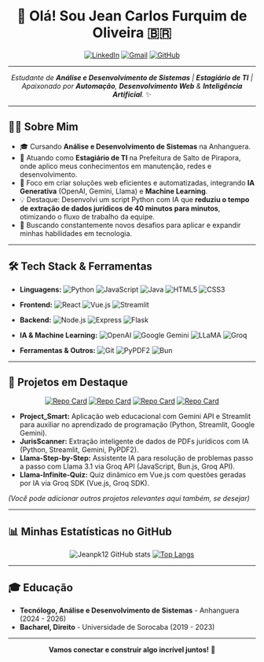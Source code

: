 <div align="center">

# 👋 Olá! Sou Jean Carlos Furquim de Oliveira 🇧🇷

[![LinkedIn](https://img.shields.io/badge/LinkedIn-0077B5?style=for-the-badge&logo=linkedin&logoColor=white)](https://www.linkedin.com/in/jeanoliveira-dev/)
[![Gmail](https://img.shields.io/badge/Gmail-D14836?style=for-the-badge&logo=gmail&logoColor=white)](mailto:jeanolivera123@gmail.com)
[![GitHub](https://img.shields.io/badge/GitHub-181717?style=for-the-badge&logo=github&logoColor=white)](https://github.com/Jeanpk12)

</div>

---

<div align="center">

  *Estudante de **Análise e Desenvolvimento de Sistemas** | **Estagiário de TI** | Apaixonado por **Automação**, **Desenvolvimento Web** & **Inteligência Artificial**.* ✨

</div>

---

## 👨‍💻 Sobre Mim

* 🎓 Cursando **Análise e Desenvolvimento de Sistemas** na Anhanguera.
* 🏢 Atuando como **Estagiário de TI** na Prefeitura de Salto de Pirapora, onde aplico meus conhecimentos em manutenção, redes e desenvolvimento.
* 🚀 Foco em criar soluções web eficientes e automatizadas, integrando **IA Generativa** (OpenAI, Gemini, Llama) e **Machine Learning**.
* 💡 Destaque: Desenvolvi um script Python com IA que **reduziu o tempo de extração de dados jurídicos de 40 minutos para minutos**, otimizando o fluxo de trabalho da equipe.
* 🌱 Buscando constantemente novos desafios para aplicar e expandir minhas habilidades em tecnologia.

---

## 🛠️ Tech Stack & Ferramentas

* **Linguagens:**
    ![Python](https://img.shields.io/badge/Python-3776AB?style=for-the-badge&logo=python&logoColor=white)
    ![JavaScript](https://img.shields.io/badge/JavaScript-F7DF1E?style=for-the-badge&logo=javascript&logoColor=black)
    ![Java](https://img.shields.io/badge/Java-ED8B00?style=for-the-badge&logo=openjdk&logoColor=white)
    ![HTML5](https://img.shields.io/badge/HTML5-E34F26?style=for-the-badge&logo=html5&logoColor=white)
    ![CSS3](https://img.shields.io/badge/CSS3-1572B6?style=for-the-badge&logo=css3&logoColor=white)

* **Frontend:**
    ![React](https://img.shields.io/badge/React-61DAFB?style=for-the-badge&logo=react&logoColor=black)
    ![Vue.js](https://img.shields.io/badge/Vue.js-4FC08D?style=for-the-badge&logo=vue.js&logoColor=white)
    ![Streamlit](https://img.shields.io/badge/Streamlit-FF4B4B?style=for-the-badge&logo=streamlit&logoColor=white)

* **Backend:**
    ![Node.js](https://img.shields.io/badge/Node.js-339933?style=for-the-badge&logo=node.js&logoColor=white)
    ![Express](https://img.shields.io/badge/Express-000000?style=for-the-badge&logo=express&logoColor=white)
    ![Flask](https://img.shields.io/badge/Flask-000000?style=for-the-badge&logo=flask&logoColor=white)

* **IA & Machine Learning:**
    ![OpenAI](https://img.shields.io/badge/OpenAI-412991?style=for-the-badge&logo=openai&logoColor=white)
    ![Google Gemini](https://img.shields.io/badge/Google_Gemini-4A80F5?style=for-the-badge&logo=google&logoColor=white) ![LLaMA](https://img.shields.io/badge/LLaMA-B0B0B0?style=for-the-badge)
    ![Groq](https://img.shields.io/badge/Groq-B0B0B0?style=for-the-badge)

* **Ferramentas & Outros:**
    ![Git](https://img.shields.io/badge/Git-F05032?style=for-the-badge&logo=git&logoColor=white)
    ![PyPDF2](https://img.shields.io/badge/PyPDF2-B0B0B0?style=for-the-badge) ![Bun](https://img.shields.io/badge/Bun-FBF0DF?style=for-the-badge&logo=bun&logoColor=black)

---

## 🚀 Projetos em Destaque

<div align="center">

  [![Repo Card](https://github-readme-stats.vercel.app/api/pin/?username=Jeanpk12&repo=project_smart&theme=cobalt&show_owner=true)](https://github.com/Jeanpk12/project_smart) [![Repo Card](https://github-readme-stats.vercel.app/api/pin/?username=Jeanpk12&repo=JurisScanner&theme=cobalt&show_owner=true)](https://github.com/Jeanpk12/JurisScanner) [![Repo Card](https://github-readme-stats.vercel.app/api/pin/?username=Jeanpk12&repo=Llama-Step-by-Step&theme=cobalt&show_owner=true)](https://github.com/Jeanpk12/Llama-Step-by-Step) [![Repo Card](https://github-readme-stats.vercel.app/api/pin/?username=Jeanpk12&repo=llama-infinite-quiz&theme=cobalt&show_owner=true)](https://github.com/Jeanpk12/llama-infinite-quiz)
  
</div>

* **Project_Smart:** Aplicação web educacional com Gemini API e Streamlit para auxiliar no aprendizado de programação (Python, Streamlit, Google Gemini).
* **JurisScanner:** Extração inteligente de dados de PDFs jurídicos com IA (Python, Streamlit, Gemini, PyPDF2).
* **Llama-Step-by-Step:** Assistente IA para resolução de problemas passo a passo com Llama 3.1 via Groq API (JavaScript, Bun.js, Groq API).
* **Llama-Infinite-Quiz:** Quiz dinâmico em Vue.js com questões geradas por IA via Groq SDK (Vue.js, Groq SDK).

*(Você pode adicionar outros projetos relevantes aqui também, se desejar)*

---

## 📊 Minhas Estatísticas no GitHub

<div align="center">

  ![Jeanpk12 GitHub stats](https://github-readme-stats.vercel.app/api?username=Jeanpk12&show_icons=true&theme=cobalt&rank_icon=github&border_radius=10)
  [![Top Langs](https://github-readme-stats.vercel.app/api/top-langs/?username=jeanpk12&layout=compact&theme=cobalt&border_radius=10)](https://github.com/anuraghazra/github-readme-stats)

</div>

---

## 🎓 Educação

* **Tecnólogo, Análise e Desenvolvimento de Sistemas** - Anhanguera (2024 - 2026)
* **Bacharel, Direito** - Universidade de Sorocaba (2019 - 2023)

---

<div align="center">

  **Vamos conectar e construir algo incrível juntos!** 🚀

</div>
